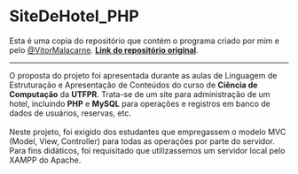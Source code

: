 # SiteDeHotel_PHP

Esta é uma copia do repositório que contém o programa criado por mim e pelo [@VitorMalacarne](https://github.com/VitorMalacarne). [**Link do repositório original**](https://github.com/VitorMalacarne/tarefa-4.git).

-----
O proposta do projeto foi apresentada durante as aulas de Linguagem de Estruturação e Apresentação de Conteúdos do curso de **Ciência de Computação** da **UTFPR**. Trata-se de um site para administração de um hotel, incluindo **PHP** e **MySQL** para operações e registros em banco de dados de usuários, reservas, etc.
<br><br>
Neste projeto, foi exigido dos estudantes que empregassem o modelo MVC (Model, View, Controller) para todas as operações por parte do servidor.
<br>
Para fins didáticos, foi requisitado que utilizassemos um servidor local pelo XAMPP do Apache. 
